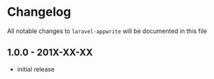 # Changelog

All notable changes to `laravel-appwrite` will be documented in this file

## 1.0.0 - 201X-XX-XX

- initial release
